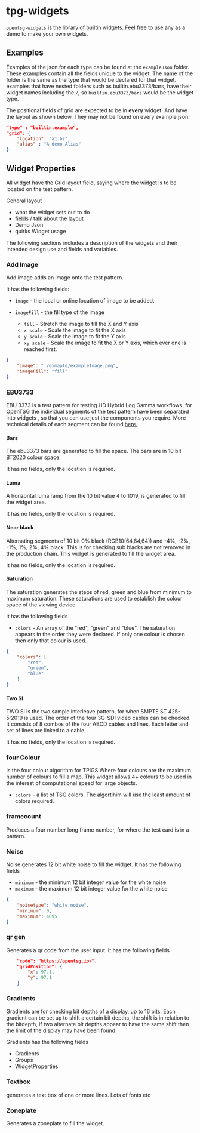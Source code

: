# tpg-widgets

`opentsg-widgets` is the library of builtin widgets.
Feel free to use any as a demo to make your own widgets.

## Examples

Examples of the json for each type can be found at the `exampleJson` folder.
These examples contain all the fields unique to the widget. The name of the folder
is the same as the type that would be declared for that widget. examples that have nested
folders such as builtin.ebu3373/bars, have their widget names including the `/`, so
`builtin.ebu3373/bars` would be the widget type.

The positional fields of grid are expected to be in **every** widget. And have the
layout as shown below. They may not be found on every example json.

```json
"type" : "builtin.example",
"grid": {
    "location": "a1:b2",
    "alias" : "A demo Alias"
}

```

## Widget Properties

All widget have the Grid layout field, saying where the widget
is to be located on the test pattern.

General layout 

- what the widget sets out to do
- fields / talk about the layout
- Demo Json
- quirks Widget usage

The following  sections includes a description of the widgets and their
intended design use and fields and variables.

### Add Image

Add image adds an image onto the test pattern.

It has the following fields:

- `image` - the local or online location of image to be added.

- `imageFill` - the fill type of the image
  - `fill` - Stretch the image to fill the X and Y axis
  - `x scale` - Scale the image to fit the X axis
  - `y scale` - Scale the image to fit the Y axis
  - `xy scale` -  Scale the image to fit the X or Y axis, which ever one is reached first.

```json
{
    "image": "./exmaple/exampleImage.png",
    "imageFill": "fill"
}
```

### EBU3733

EBU 3373 is a test pattern for testing HD Hybrid Log Gamma workflows,
for OpenTSG the individual segments of the test pattern have been separated
into widgets , so that you can use just the components you require.
More technical details of each segment
 can be found [here.](https://tech.ebu.ch/publications/tech3373)

#### Bars

The ebu3373 bars are generated to fill the space.
The bars are in 10 bit BT2020 colour space.

It has no fields, only the location is required.

#### Luma

A horizontal luma ramp from the 10 bit value 4 to 1019,
 is generated to fill the widget area.

It has no fields, only the location is required.

#### Near black

Alternating segments of 10 bit 0% black (RGB10(64,64,64)) and
-4%, -2%, -1%, 1%, 2%, 4% black. This is for checking
sub blacks are not removed in the production chain.
 This widget is generated to fill the widget area.

It has no fields, only the location is required.

#### Saturation

The saturation generates the steps of red, green and blue
from minimum to maximum saturation. These saturations
are used to establish the colour space of the viewing device.

It has the following fields

- `colors` - An array of the "red", "green" and "blue". The saturation appears in the order
they were declared. If only one colour is chosen then only that colour is used.

```json
{
    "colors": [
        "red",
        "green",
        "blue"
    ]
}
```

#### Two SI

TWO Si is the two sample interleave pattern, for when SMPTE ST 425-5:2019
is used. The order of the four 3G-SDI video cables can be checked.
It consists of 8 combos of the four ABCD cables and lines. Each letter and 
set of lines are linked to a cable.

It has no fields, only the location is required.

### four Colour

Is the four colour algorithm for TPIGS.Where four
colours are the maximum number of colours to
fill a map. This widget allows 4+ colours to be used
in the interest of computational speed for large objects.

- `colors` - a list of TSG colors. The algortihim will use the least amount of colors required.

### framecount

Produces a four number long frame number, for
where the test card is in a pattern.

### Noise

Noise generates 12 bit white noise to fill the widget.
It has the following fields

- `minimum` - the minimum 12 bit integer value for the white noise
- `maximum` - the maximum 12 bit integer value for the white noise

```json
{
    "noisetype": "white noise",
    "minimum": 0,
    "maximum": 4095
}
```

### qr gen

Generates a qr code from the user input.
It has the following fields

```json
    "code": "https://opentsg.io/",
    "gridPosition": {
        "x": 97.1,
        "y": 97.1
    }
```

### Gradients

Gradients are for checking bit depths of a display, up to 16 bits.
Each gradient can be set up to shift a certain bit depths, the
shift is in relation to the bitdepth, if two alternate bit depths appear
to have the same shift then the limit of the display may have been found.

Gradients has the following fields

- Gradients
- Groups
- WidgetProperties

### Textbox

generates a text box of one or more lines. Lots of fonts etc

### Zoneplate

Generates a zoneplate to fill the widget.